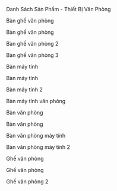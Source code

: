 Danh Sách Sản Phẩm - Thiết Bị Văn Phòng

Bàn ghế văn phòng

Bàn ghế văn phòng

Bàn ghế văn phòng 2

Bàn ghế văn phòng 3

Bàn máy tính

Bàn máy tính

Bàn máy tính 2

Bàn máy tính văn phòng

Bàn văn phòng

Bàn văn phòng

Bàn văn phòng máy tính

Bàn văn phòng máy tính 2

Ghế văn phòng

Ghế văn phòng

Ghế văn phòng 2
